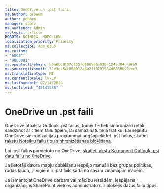 ```yaml
---
title: OneDrive un .pst faili
ms.author: pebaum
author: pebaum
manager: scotv
ms.audience: Admin
ms.topic: article
ROBOTS: NOINDEX, NOFOLLOW
localization_priority: Priority
ms.collection: Adm_O365
ms.custom:
- "6002"
- "9003081"
ms.openlocfilehash: b9a6be8707c935fd8069a6a030a1249d04c497b9
ms.sourcegitcommit: 32e3ea6af00e012a4a2ff0701584d6866b92fbc3
ms.translationtype: MT
ms.contentlocale: lv-LV
ms.lasthandoff: 07/14/2020
ms.locfileid: "45141568"
---
```

# <a name="onedrive-and-pst-files"></a>OneDrive un .pst faili 

OneDrive atbalsta Outlook .pst failus, tomēr tie tiek sinhronizēti retāk, salīdzinot ar citiem failu tipiem, lai samazinātu tīkla trafiku. Lai neļautu OneDrive sinhronizācijas programmai augšupielādēt .pst failus, skatiet [rakstu Noteiktu failu tipu sinhronizēšanas bloķēšana](https://docs.microsoft.com/onedrive/block-file-types). 

Lai .pst failus pārvietotu no OneDrive, [skatiet rakstu Kā noņemt Outlook .pst datu failu no OneDrive](https://support.microsoft.com/office/how-to-remove-an-outlook-pst-data-file-from-onedrive-b6b9e522-59bd-40f7-949f-168d0aa9b38e). 

Ja lietotāji datora mapju dublēšanu iespējo manuāli bez grupas politikas, rodas kļūda, ja viņiem ir .pst fails kādā no savām zināmajām mapēm.

Ja izmantojat OneDrive darbam vai mācību iestādēm, iespējams, organizācijas SharePoint vietnes administrators ir bloķējis dažus failu tipus.